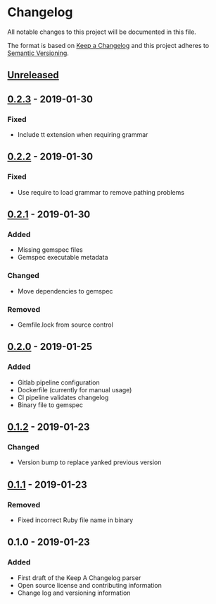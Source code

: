 # Changelog
All notable changes to this project will be documented in this file.

The format is based on [Keep a Changelog](http://keepachangelog.com/en/1.0.0/)
and this project adheres to [Semantic Versioning](http://semver.org/spec/v2.0.0.html).

## [Unreleased]

## [0.2.3] - 2019-01-30
### Fixed
- Include tt extension when requiring grammar

## [0.2.2] - 2019-01-30
### Fixed
- Use require to load grammar to remove pathing problems

## [0.2.1] - 2019-01-30
### Added
- Missing gemspec files
- Gemspec executable metadata

### Changed
- Move dependencies to gemspec

### Removed
- Gemfile.lock from source control

## [0.2.0] - 2019-01-25
### Added
- Gitlab pipeline configuration
- Dockerfile (currently for manual usage)
- CI pipeline validates changelog
- Binary file to gemspec

## [0.1.2] - 2019-01-23
### Changed
- Version bump to replace yanked previous version

## [0.1.1] - 2019-01-23
### Removed
- Fixed incorrect Ruby file name in binary

## 0.1.0 - 2019-01-23
### Added
- First draft of the Keep A Changelog parser
- Open source license and contributing information
- Change log and versioning information

[Unreleased]: https://github.com/cyberark/parse-a-changelog/compare/v0.2.3...HEAD
[0.2.3]: https://github.com/cyberark/parse-a-changelog/compare/v0.2.2...v0.2.3
[0.2.2]: https://github.com/cyberark/parse-a-changelog/compare/v0.2.1...v0.2.2
[0.2.1]: https://github.com/cyberark/parse-a-changelog/compare/v0.2.0...v0.2.1
[0.2.0]: https://github.com/cyberark/parse-a-changelog/compare/v0.1.2...v0.2.0
[0.1.2]: https://github.com/cyberark/parse-a-changelog/compare/v0.1.1...v0.1.2
[0.1.1]: https://github.com/cyberark/parse-a-changelog/compare/v0.1.0...v0.1.1
